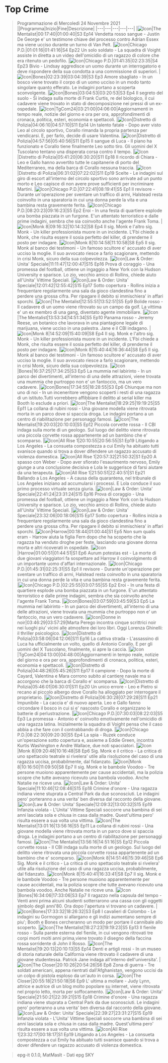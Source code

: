 # Top Crime
> Programmazione di Mercoledì 24 Novembre 2021
||Programma|Inizio|Fine|Descrizione|
|---|---|---|---|---|
|![Icon](https://guidatv.sky.it/uuid/baebfd18-c087-483f-9edb-1a74f013298f/cover?md5ChecksumParam=0aaa70d6d498dd2bb70d9b5e92cf6e7b)|The Mentalist|00:17:40|01:00:40|S3 Ep14 Vendetta rosso sangue - Justin De George e' un testimone chiave del processo contro Adrian Essex ma viene ucciso durante un turno di Van Pelt.
|![Icon](https://guidatv.sky.it/uuid/a6c44751-429f-43e9-8e34-1d17e85e0ebe/cover?md5ChecksumParam=cb99997ed6bd491fdfbdf20e6ffdd86c)|Chicago P.D.|01:01:16|01:41:16|S4 Ep22 Un solo soldato - La squadra di Voight assiste in diretta a un video dell'omicidio di un ragazzo di colore che era ritenuto un pedofilo.
|![Icon](https://guidatv.sky.it/uuid/abb7d78f-d29d-41db-ae8e-14928d7d785f/cover?md5ChecksumParam=cb99997ed6bd491fdfbdf20e6ffdd86c)|Chicago P.D.|01:41:35|02:23:35|S4 Ep23 Bivio - Lindsay aggredisce un uomo durante un interrogatorio e deve rispondere della sua condotta a una commissione di superiori.
|![Icon](https://guidatv.sky.it/uuid/9e3bc092-26b2-4d8f-aa80-24bc7ddae097/cover?md5ChecksumParam=d52d95e2cbd7845088f72fb1cbfc521f)|Bones|02:23:39|03:04:39|S3 Ep3 Amore sbagliato - In un bosco viene trovato il corpo di un uomo ucciso in un modo tanto singolare quanto efferato. Le indagini portano a scoperta sconvolgente.
|![Icon](https://guidatv.sky.it/uuid/953def38-c13b-4658-ae51-eb2f7bd1b5d2/cover?md5ChecksumParam=d52d95e2cbd7845088f72fb1cbfc521f)|Bones|03:04:53|03:20:53|S3 Ep4 Il segreto del suolo - Si indaga sulla morte di Frank Curtis, re del biologico, il cui cadavere viene trovato in stato di decomposizione nei pressi di un ex-ospedale.
|![Icon](https://guidatv.sky.it/uuid/f4494c89-9315-4b30-81d3-7cd4967cd268/cover?md5ChecksumParam=a4e40f0d70d0e5d70cc74c6c18708ce7)|TgCom24|03:21:00|04:06:00|Aggiornamenti in tempo reale, notizie del giorno e ora per ora, approfondimenti di cronaca, politica, esteri, economia e spettacoli.
|![Icon](https://guidatv.sky.it/uuid/5b7744ef-156e-4168-82eb-f75ca35ae4cd/cover?md5ChecksumParam=a9305882ecba0f9f66e6b35f9e5afbfd)|Distretto di Polizia|04:06:10|04:57:10|S11 Ep14 Un talento fatale - Dopo aver visto Leo al circolo sportivo, Corallo rimanda la propria partenza per vendicarsi. E, per farlo, decide di usare Valentina.
|![Icon](https://guidatv.sky.it/uuid/fa4ce9f9-83c4-433b-b8b6-bfd92d071033/cover?md5ChecksumParam=a9305882ecba0f9f66e6b35f9e5afbfd)|Distretto di Polizia|04:57:56|05:40:56|S11 Ep15 Il sangue di Luca - Il piano ha funzionato e Corallo tiene finalmente Leo sotto tiro. Gli uomini del X Tuscolano tentano una disperata corsa contro il tempo.
|![Icon](https://guidatv.sky.it/uuid/bdac4e90-4384-4243-b0d3-22c919047ff1/cover?md5ChecksumParam=a9305882ecba0f9f66e6b35f9e5afbfd)|Distretto di Polizia|05:41:20|06:30:20|S11 Ep18 Il ricordo di Chiara - Leo e Gallo hanno avvertito tutte le capitanerie di porto del Mediterraneo, ma della barca di Corallo nessuna traccia.
|![Icon](https://guidatv.sky.it/uuid/c121b526-3369-429e-9b3e-ba15f9653db7/cover?md5ChecksumParam=a9305882ecba0f9f66e6b35f9e5afbfd)|Distretto di Polizia|06:31:02|07:22:02|S11 Ep19 Scelte - Le indagini sul giro di escort all'interno del circolo sportivo sono arrivate ad un punto morto e Leo capisce di non avere prove sufficienti per incriminare Martini.
|![Icon](https://guidatv.sky.it/uuid/f2486552-c82d-49c4-9942-7cd67ecea037/cover?md5ChecksumParam=3c5da8c558ca9257dcee7580e072a1f2)|Chicago P.D.|07:22:41|08:19:41|S5 Ep1 Il revisore - Durante un'operazione per sventare un traffico di armi, Halstead resta coinvolto in una sparatoria in cui una donna perde la vita e una bambina resta gravemente ferita.
|![Icon](https://guidatv.sky.it/uuid/eee7934e-042e-428c-860b-449384f2d5ca/cover?md5ChecksumParam=3c5da8c558ca9257dcee7580e072a1f2)|Chicago P.D.|08:20:23|09:16:23|S5 Ep2 Eroi - In una festa di quartiere esplode una bomba piazzata in un furgone. E'un attentato terroristico e dalle prime indagini, sembra che sia coinvolto anche l'agente Frank Toma.
|![Icon](https://guidatv.sky.it/uuid/5f9d00ca-0719-40c8-866b-7c2a74ad1d81/cover?md5ChecksumParam=3201f2792897f47cdf56f9775fe6fe8f)|Monk 8|09:16:32|10:14:32|S8 Ep4 Il sig. Monk e l'altro sig. Monk - Un killer professionista muore in un incidente. L'Fbi chiede a Monk, che risulta essere il sosia perfetto del killer, di prenderne il posto per indagare.
|![Icon](https://guidatv.sky.it/uuid/e3d0469d-e8aa-4e2e-8c0b-354e1203ed82/cover?md5ChecksumParam=3201f2792897f47cdf56f9775fe6fe8f)|Monk 8|10:14:58|11:10:58|S8 Ep5 Il sig. Monk al banco dei testimoni - Un famoso scultore e' accusato di aver ucciso la moglie. Il suo avvocato riesce a farlo scagionare, mettendo in crisi Monk, sicuro della sua colpevolezza.
|![Icon](https://guidatv.sky.it/uuid/36c12b97-f239-40f4-b493-e378b07e17ab/cover?md5ChecksumParam=01f750162fd4fc5362142c85ec2074e8)|Law &amp; Order: Unita' Speciale|11:11:47|12:00:47|S15 Ep16 Prova di coraggio - Una promessa del football, ottiene un ingaggio a New York con la Hudson University e sparisce. Lo zio, vecchio amico di Rollins, chiede aiuto all'Unita' Vittime Speciali.
|![Icon](https://guidatv.sky.it/uuid/f31af615-b5ba-4d45-82e9-454c6f354d0d/cover?md5ChecksumParam=01f750162fd4fc5362142c85ec2074e8)|Law &amp; Order: Unita' Speciale|12:01:42|12:55:42|S15 Ep17 Sotto copertura - Rollins inizia a frequentare regolarmente una sala da gioco clandestina fino a perdere una grossa cifra. Per ripagare il debito si immischiera' in affari sporchi.
|![Icon](https://guidatv.sky.it/uuid/755ddf6a-18bb-4b32-bcdc-2e1a727d4212/cover?md5ChecksumParam=77c124d96561851566bba27ed1264038)|The Mentalist|12:55:51|13:52:51|S5 Ep9 Bolide rosso - Il cadavere di un uomo viene ritrovato su un campo da golf. La vittima e' un ex membro di una gang, diventato agente immobiliare.
|![Icon](https://guidatv.sky.it/uuid/362c3488-716e-43e7-a4de-c6fa5612b3d2/cover?md5ChecksumParam=77c124d96561851566bba27ed1264038)|The Mentalist|13:53:34|14:51:34|S5 Ep10 Panama rosso - Jeremy Reese, un botanico che lavorava in una piantagione legale di marijuana, viene ucciso in una palestra. Jane e il CBI indagano.
|![Icon](https://guidatv.sky.it/uuid/5f9d00ca-0719-40c8-866b-7c2a74ad1d81/cover?md5ChecksumParam=3201f2792897f47cdf56f9775fe6fe8f)|Monk 8|14:52:09|15:40:09|S8 Ep4 Il sig. Monk e l'altro sig. Monk - Un killer professionista muore in un incidente. L'Fbi chiede a Monk, che risulta essere il sosia perfetto del killer, di prenderne il posto per indagare.
|![Icon](https://guidatv.sky.it/uuid/e3d0469d-e8aa-4e2e-8c0b-354e1203ed82/cover?md5ChecksumParam=3201f2792897f47cdf56f9775fe6fe8f)|Monk 8|15:40:44|16:36:44|S8 Ep5 Il sig. Monk al banco dei testimoni - Un famoso scultore e' accusato di aver ucciso la moglie. Il suo avvocato riesce a farlo scagionare, mettendo in crisi Monk, sicuro della sua colpevolezza.
|![Icon](https://guidatv.sky.it/uuid/c5b224ba-55c7-447c-a8b6-b3eb77d9090a/cover?md5ChecksumParam=d52d95e2cbd7845088f72fb1cbfc521f)|Bones|16:37:25|17:34:25|S3 Ep5 La mummia nel labirinto - In un parco dei divertimenti, all'interno di una delle attrazioni, viene trovata una mummia che purtroppo non e' un fantoccio, ma un vero cadavere.
|![Icon](https://guidatv.sky.it/uuid/4576b397-db0c-46f7-8b54-bc0ba17def2f/cover?md5ChecksumParam=d52d95e2cbd7845088f72fb1cbfc521f)|Bones|17:34:55|18:28:55|S3 Ep6 Chiunque ma non uno di noi - In un inceneritore vengono scoperti i resti di una ragazza di un istituto.Tutti vorrebbero affibbiare il delitto al serial killer ma Booth lo esclude a priori.
|![Icon](https://guidatv.sky.it/uuid/b78848b0-db14-4648-9272-561913d8c5a7/cover?md5ChecksumParam=77c124d96561851566bba27ed1264038)|The Mentalist|18:29:25|19:19:25|S5 Ep11 La collana di rubini rossi - Una giovane modella viene ritrovata morta in un parco dove si spaccia droga. Le indagini portano a un centro di riabilitazione per personaggi famosi.
|![Icon](https://guidatv.sky.it/uuid/8be586a1-0cd5-4ba1-8a49-7753dce4ac8d/cover?md5ChecksumParam=77c124d96561851566bba27ed1264038)|The Mentalist|19:20:03|20:10:03|S5 Ep12 Piccola corvette rossa - Il CBI indaga sulla morte di un geologo. Sul luogo del delitto viene ritrovata una piccola corvette rossa appartenente ad un bambino che e' scomparso.
|![Icon](https://guidatv.sky.it/uuid/a242643c-fb86-45a4-8bb5-d90af5269b61/cover?md5ChecksumParam=40552aa4674798339767f8c61e4b815f)|All Rise 1|20:10:55|20:56:55|S1 Ep19 Litigando a Los Angeles - La consueta compostezza a cui Emily ha abituato tutti svanisce quando si trova a dover difendere un ragazzo accusato di violenza domestica.
|![Icon](https://guidatv.sky.it/uuid/d73485fe-919f-4940-9a88-6b73f5f26e79/cover?md5ChecksumParam=40552aa4674798339767f8c61e4b815f)|All Rise 1|20:57:32|21:50:32|S1 Ep20 A spasso con Weber - Dopo aver sfiorato l'esaurimento nervoso, Emily giunge a una conclusione decisiva e Lola le suggerisce di farsi aiutare da una terapeuta.
|![Icon](https://guidatv.sky.it/uuid/c3c797af-d30c-4d3d-aba8-1408d8f3808d/cover?md5ChecksumParam=40552aa4674798339767f8c61e4b815f)|All Rise 1|21:50:51|22:40:51|S1 Ep21 Ballando a Los Angeles - A causa della quarantena, nel tribunale di Los Angeles iniziano ad accumularsi i processi. E Lola conduce il suo primo processo virtuale senza giuria.
|![Icon](https://guidatv.sky.it/uuid/36c12b97-f239-40f4-b493-e378b07e17ab/cover?md5ChecksumParam=01f750162fd4fc5362142c85ec2074e8)|Law &amp; Order: Unita' Speciale|22:41:24|23:31:24|S15 Ep16 Prova di coraggio - Una promessa del football, ottiene un ingaggio a New York con la Hudson University e sparisce. Lo zio, vecchio amico di Rollins, chiede aiuto all'Unita' Vittime Speciali.
|![Icon](https://guidatv.sky.it/uuid/f31af615-b5ba-4d45-82e9-454c6f354d0d/cover?md5ChecksumParam=01f750162fd4fc5362142c85ec2074e8)|Law &amp; Order: Unita' Speciale|23:32:06|00:18:06|S15 Ep17 Sotto copertura - Rollins inizia a frequentare regolarmente una sala da gioco clandestina fino a perdere una grossa cifra. Per ripagare il debito si immischiera' in affari sporchi.
|![Icon](https://guidatv.sky.it/uuid/b2b854ae-ae7b-4fb4-9be9-befd9140aea3/cover?md5ChecksumParam=ac2136cb6e556c96704c529261931e11)|Harrow|00:18:44|01:00:44|S1 Ep5 Non sum qualis eram - Harrow aiuta la figlia Fern dopo che ha scoperto che la ragazza ha venduto droghe per feste, lasciando una giovane donna morta e altri ricoverati in ospedale.
|![Icon](https://guidatv.sky.it/uuid/7787ce3b-20fd-44d5-acfc-eb26a82cf549/cover?md5ChecksumParam=ac2136cb6e556c96704c529261931e11)|Harrow|01:00:51|01:44:51|S1 Ep6 Aurum potestas est - La morte di due giovani viaggiatori fa sospettare ad Harrow il coinvolgimento di un importante uomo d'affari internazionale.
|![Icon](https://guidatv.sky.it/uuid/f2486552-c82d-49c4-9942-7cd67ecea037/cover?md5ChecksumParam=3c5da8c558ca9257dcee7580e072a1f2)|Chicago P.D.|01:45:31|02:25:31|S5 Ep1 Il revisore - Durante un'operazione per sventare un traffico di armi, Halstead resta coinvolto in una sparatoria in cui una donna perde la vita e una bambina resta gravemente ferita.
|![Icon](https://guidatv.sky.it/uuid/eee7934e-042e-428c-860b-449384f2d5ca/cover?md5ChecksumParam=3c5da8c558ca9257dcee7580e072a1f2)|Chicago P.D.|02:25:55|03:07:55|S5 Ep2 Eroi - In una festa di quartiere esplode una bomba piazzata in un furgone. E'un attentato terroristico e dalle prime indagini, sembra che sia coinvolto anche l'agente Frank Toma.
|![Icon](https://guidatv.sky.it/uuid/c5b224ba-55c7-447c-a8b6-b3eb77d9090a/cover?md5ChecksumParam=d52d95e2cbd7845088f72fb1cbfc521f)|Bones|03:07:59|03:45:59|S3 Ep5 La mummia nel labirinto - In un parco dei divertimenti, all'interno di una delle attrazioni, viene trovata una mummia che purtroppo non e' un fantoccio, ma un vero cadavere.
|![Icon](https://guidatv.sky.it/uuid/684b7545-e0c8-467f-9302-0cedd2fba464/cover?md5ChecksumParam=fbbe09a28f9a1c772ae082169a485313)|Donne in noir|03:46:29|03:57:29|Marta Perego incontra cinque scrittrici noir nei luoghi piu' vicini alle atmosfere dei loro libri. Oggi Lorenza Ghinelli: il thriller psicologico.
|![Icon](https://guidatv.sky.it/uuid/ef49dc66-529f-412a-9677-afd7429674b3/cover?md5ChecksumParam=a9305882ecba0f9f66e6b35f9e5afbfd)|Distretto di Polizia|03:58:06|04:12:06|S11 Ep16 La cattiva strada - L'assassino di Luca ha ufficialmente un volto, quello di Antonio Corallo. E per gli uomini del X Tuscolano, finalmente, si apre la caccia.
|![Icon](https://guidatv.sky.it/uuid/f4494c89-9315-4b30-81d3-7cd4967cd268/cover?md5ChecksumParam=a4e40f0d70d0e5d70cc74c6c18708ce7)|TgCom24|04:13:00|04:48:00|Aggiornamenti in tempo reale, notizie del giorno e ora per ora, approfondimenti di cronaca, politica, esteri, economia e spettacoli.
|![Icon](https://guidatv.sky.it/uuid/f0bb8639-c6fc-45da-87a5-c7ad2f3d4bd4/cover?md5ChecksumParam=a9305882ecba0f9f66e6b35f9e5afbfd)|Distretto di Polizia|04:48:26|05:45:26|S11 Ep17 Il campione - Dopo la morte di Cayard, Valentina e Mara corrono subito al cantiere navale ma si accorgono che la barca di Corallo e' scomparsa.
|![Icon](https://guidatv.sky.it/uuid/27f4e5b1-fee1-4987-8258-cf1526682b97/cover?md5ChecksumParam=a9305882ecba0f9f66e6b35f9e5afbfd)|Distretto di Polizia|05:46:01|06:30:01|S11 Ep20 Un unico errore - Leo e Pietro si recano al piccolo albergo dove Corallo ha alloggiato per interrogare il proprietario.
|![Icon](https://guidatv.sky.it/uuid/e4d8398c-cec8-4ceb-85f7-9f26f20ce75a/cover?md5ChecksumParam=a9305882ecba0f9f66e6b35f9e5afbfd)|Distretto di Polizia|06:30:28|07:29:28|S11 Ep21 Impunibile - La caccia e' di nuovo aperta. Leo e Gallo fanno circondare il bosco in cui si e' nascosto Corallo e organizzano le batterie di perlustrazione.
|![Icon](https://guidatv.sky.it/uuid/dbdffbdc-6bd3-40ca-96c6-fe89235de867/cover?md5ChecksumParam=3c5da8c558ca9257dcee7580e072a1f2)|Chicago P.D.|07:30:03|08:22:03|S5 Ep3 La promessa - Antonio e' coinvolto emotivamente nell'omicidio di una ragazza latina. Inizialmente la squadra di Voight pensa che il caso abbia a che fare con il contrabbando di droga.
|![Icon](https://guidatv.sky.it/uuid/48d24fac-e04c-4623-82ac-a54346b83431/cover?md5ChecksumParam=3c5da8c558ca9257dcee7580e072a1f2)|Chicago P.D.|08:22:30|09:20:30|S5 Ep4 La spia - Ruzek conduce un'operazione sotto copertura e, assieme a Eddie Green, incontra Kurtis Washington e Andre Wallace, due noti spacciatori.
|![Icon](https://guidatv.sky.it/uuid/c1dd8e01-375c-48d2-a74f-5b7e7a9edd2c/cover?md5ChecksumParam=3201f2792897f47cdf56f9775fe6fe8f)|Monk 8|09:20:48|10:16:48|S8 Ep6 Sig. Monk e il critico - La critica di uno spettacolo teatrale si rivelera' utile alla risoluzione del caso di una ragazza uccisa, probabilmente, dal fidanzato.
|![Icon](https://guidatv.sky.it/uuid/57f961d3-f3fe-4cf1-8fc3-58fb546ffbb9/cover?md5ChecksumParam=3201f2792897f47cdf56f9775fe6fe8f)|Monk 8|10:16:50|11:09:50|S8 Ep7 Il sig. Monk e le bambole Voodoo - Tre persone muoiono apparentemente per cause accidentali, ma la polizia scopre che tutte avevano ricevuto una bambola voodoo. Anche Natalie ne riceve una.
|![Icon](https://guidatv.sky.it/uuid/44ce9cef-41d6-4c74-8073-9873ce10d2f2/cover?md5ChecksumParam=01f750162fd4fc5362142c85ec2074e8)|Law &amp; Order: Unita' Speciale|11:10:46|12:08:46|S15 Ep18 Crimine d'onore - Una ragazza indiana viene stuprata a Central Park da due sconosciuti. Le indagini pero' porteranno a una verita' ben diversa dal racconto della giovane.
|![Icon](https://guidatv.sky.it/uuid/06e830cd-bfbc-4fd3-b188-88156b162344/cover?md5ChecksumParam=01f750162fd4fc5362142c85ec2074e8)|Law &amp; Order: Unita' Speciale|12:09:32|13:00:32|S15 Ep19 Infanzia violata - L'Unita' Vittime Speciali soccorre una bambina di sei anni lasciata sola e chiusa in casa dalla madre. Quest'ultima pero' risulta essere a sua volta una vittima.
|![Icon](https://guidatv.sky.it/uuid/b78848b0-db14-4648-9272-561913d8c5a7/cover?md5ChecksumParam=77c124d96561851566bba27ed1264038)|The Mentalist|13:01:16|13:56:16|S5 Ep11 La collana di rubini rossi - Una giovane modella viene ritrovata morta in un parco dove si spaccia droga. Le indagini portano a un centro di riabilitazione per personaggi famosi.
|![Icon](https://guidatv.sky.it/uuid/8be586a1-0cd5-4ba1-8a49-7753dce4ac8d/cover?md5ChecksumParam=77c124d96561851566bba27ed1264038)|The Mentalist|13:56:16|14:51:16|S5 Ep12 Piccola corvette rossa - Il CBI indaga sulla morte di un geologo. Sul luogo del delitto viene ritrovata una piccola corvette rossa appartenente ad un bambino che e' scomparso.
|![Icon](https://guidatv.sky.it/uuid/c1dd8e01-375c-48d2-a74f-5b7e7a9edd2c/cover?md5ChecksumParam=3201f2792897f47cdf56f9775fe6fe8f)|Monk 8|14:51:46|15:39:46|S8 Ep6 Sig. Monk e il critico - La critica di uno spettacolo teatrale si rivelera' utile alla risoluzione del caso di una ragazza uccisa, probabilmente, dal fidanzato.
|![Icon](https://guidatv.sky.it/uuid/57f961d3-f3fe-4cf1-8fc3-58fb546ffbb9/cover?md5ChecksumParam=3201f2792897f47cdf56f9775fe6fe8f)|Monk 8|15:40:41|16:33:41|S8 Ep7 Il sig. Monk e le bambole Voodoo - Tre persone muoiono apparentemente per cause accidentali, ma la polizia scopre che tutte avevano ricevuto una bambola voodoo. Anche Natalie ne riceve una.
|![Icon](https://guidatv.sky.it/uuid/73b13c5c-4c4d-4003-a771-88fc439efe5c/cover?md5ChecksumParam=d52d95e2cbd7845088f72fb1cbfc521f)|Bones|16:34:06|17:33:06|S3 Ep7 Il ragazzo nella capsula del tempo - Venti anni prima alcuni studenti sotterrarono una cassa con gli oggetti simbolo degli anni'80. Ora dopo l'apertura vi trovano un cadavere.
|![Icon](https://guidatv.sky.it/uuid/d3841db4-33bb-400e-b2ab-3dcda1d92067/cover?md5ChecksumParam=d52d95e2cbd7845088f72fb1cbfc521f)|Bones|17:33:32|18:26:32|S3 Ep8 I cavalieri di Colombo - Le indagini su Gormogon si allargano e gli indizi aumentano sempre di piu'; Booth e Bones cercheranno un modo per portare il cannibale allo scoperto.
|![Icon](https://guidatv.sky.it/uuid/8aed23ef-7b54-46a8-9e5e-f9e9324ef622/cover?md5ChecksumParam=77c124d96561851566bba27ed1264038)|The Mentalist|18:27:23|19:19:23|S5 Ep13 Il fienile rosso - Sulla parete esterna del fienile, in cui vengono ritrovati tre corpi morti molti anni prima,viene trovato il disegno della faccina rossa sorridente di John il Rosso.
|![Icon](https://guidatv.sky.it/uuid/224b42f0-72b7-4037-9d04-398eede766fc/cover?md5ChecksumParam=77c124d96561851566bba27ed1264038)|The Mentalist|19:20:13|20:10:13|S5 Ep14 Denti e artigli rossi - In un museo di storia naturale della California viene ritrovato il cadavere di una giovane studentessa. Patrick Jane indaga all'interno dell'universita'.
|![Icon](https://guidatv.sky.it/uuid/3fc07021-5b8b-4809-bd57-90438deb1d5a/cover?md5ChecksumParam=3f7eb00e0ceafe0f4dbcabc9fd355807)|The Closer|20:10:26|20:54:26|S6 Ep8 Zona di guerra - Tre soldati americani, appena rientrati dall'Afghanistan, vengono uccisi da un colpo di pistola esploso da un'auto in corsa.
|![Icon](https://guidatv.sky.it/uuid/9423bbbb-5a04-4a9b-b420-65a6ce5e7fa9/cover?md5ChecksumParam=3f7eb00e0ceafe0f4dbcabc9fd355807)|The Closer|20:55:18|21:50:18|S6 Ep9 L' ultima a mollare - Judy Lynn, attrice e autrice di un blog molto popolare su internet, viene ritrovata nel proprio letto, morta per soffocamento.
|![Icon](https://guidatv.sky.it/uuid/44ce9cef-41d6-4c74-8073-9873ce10d2f2/cover?md5ChecksumParam=01f750162fd4fc5362142c85ec2074e8)|Law &amp; Order: Unita' Speciale|21:50:21|22:39:21|S15 Ep18 Crimine d'onore - Una ragazza indiana viene stuprata a Central Park da due sconosciuti. Le indagini pero' porteranno a una verita' ben diversa dal racconto della giovane.
|![Icon](https://guidatv.sky.it/uuid/06e830cd-bfbc-4fd3-b188-88156b162344/cover?md5ChecksumParam=01f750162fd4fc5362142c85ec2074e8)|Law &amp; Order: Unita' Speciale|22:39:27|23:31:27|S15 Ep19 Infanzia violata - L'Unita' Vittime Speciali soccorre una bambina di sei anni lasciata sola e chiusa in casa dalla madre. Quest'ultima pero' risulta essere a sua volta una vittima.
|![Icon](https://guidatv.sky.it/uuid/a242643c-fb86-45a4-8bb5-d90af5269b61/cover?md5ChecksumParam=40552aa4674798339767f8c61e4b815f)|All Rise 1|23:32:17|00:18:17|S1 Ep19 Litigando a Los Angeles - La consueta compostezza a cui Emily ha abituato tutti svanisce quando si trova a dover difendere un ragazzo accusato di violenza domestica.


 > epg-it 0.1.0, MatMasIt - Dati epg SKY
